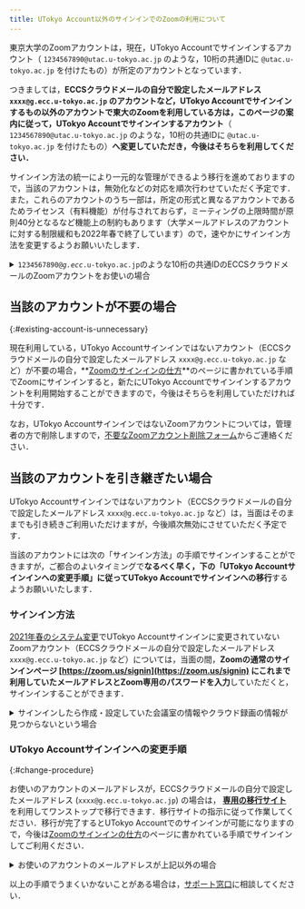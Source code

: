 ```yaml
---
title: UTokyo Account以外のサインインでのZoomの利用について
---
```


東京大学のZoomアカウントは，現在，UTokyo Accountでサインインするアカウント（ `1234567890@utac.u-tokyo.ac.jp` のような，10桁の共通IDに `@utac.u-tokyo.ac.jp` を付けたもの）が所定のアカウントとなっています．

つきましては，**ECCSクラウドメールの自分で設定したメールアドレス `xxxx@g.ecc.u-tokyo.ac.jp` のアカウントなど，UTokyo Accountでサインインするもの以外のアカウントで東大のZoomを利用している方は，このページの案内に従って，UTokyo Accountでサインインするアカウント**（ `1234567890@utac.u-tokyo.ac.jp` のような，10桁の共通IDに `@utac.u-tokyo.ac.jp` を付けたもの）**へ変更していただき，今後はそちらを利用してください．**

サインイン方法の統一により一元的な管理ができるよう移行を進めておりますので，当該のアカウントは，無効化などの対応を順次行わせていただく予定です．また，これらのアカウントのうち一部は，所定の形式と異なるアカウントであるためライセンス（有料機能）が付与されておらず，ミーティングの上限時間が原則40分となるなど機能上の制約もあります（大学メールアドレスのアカウントに対する制限緩和も2022年春で終了しています）ので，速やかにサインイン方法を変更するようお願いいたします．

<details>
<summary><code>1234567890@<em>g.ecc</em>.u-tokyo.ac.jp</code>のような10桁の共通IDのECCSクラウドメールのZoomアカウントをお使いの場合</summary>
<code>1234567890@<em>g.ecc</em>.u-tokyo.ac.jp</code>のような10桁の共通IDのECCSクラウドメールのZoomアカウントは，原則として<a href="/change2021s/">2021年春のシステム変更</a>において自動で<code>@<em>utac</em>.u-tokyo.ac.jp</code>に変更され，UTokyo Accountでサインインできるようになっていますので，このページで案内している作業を行う必要はありません．システム変更後に手動でアカウントを作成したなどの理由で，現在も<code>1234567890@<em>g.ecc</em>.u-tokyo.ac.jp</code>のような10桁の共通IDのECCSクラウドメールのZoomアカウントを利用している場合は，UTokyo Accountでサインインすることはできませんので，このページの案内に従って変更をお願いいたします．
</details>

## 当該のアカウントが不要の場合
{:#existing-account-is-unnecessary}

現在利用している，UTokyo Accountサインインではないアカウント（ECCSクラウドメールの自分で設定したメールアドレス `xxxx@g.ecc.u-tokyo.ac.jp` など）が不要の場合，**[Zoomのサインインの仕方](/zoom/signin)**のページに書かれている手順でZoomにサインインすると，新たにUTokyo Accountでサインインするアカウントを利用開始することができますので，今後はそちらを利用していただければ十分です．

なお，UTokyo AccountサインインではないZoomアカウントについては，管理者の方で削除しますので，[不要なZoomアカウント削除フォーム](https://forms.office.com/Pages/ResponsePage.aspx?id=T6978HAr10eaAgh1yvlMhHUY5ws7h1xGr9koV-KGC8RUNTBGSjJPN0ZWN0RIVFI2TVZZODZNT0xRRy4u)からご連絡ください．

## 当該のアカウントを引き継ぎたい場合

UTokyo Accountサインインではないアカウント（ECCSクラウドメールの自分で設定したメールアドレス `xxxx@g.ecc.u-tokyo.ac.jp` など）は，当面はそのままでも引き続きご利用いただけますが，今後順次無効にさせていただく予定です．

当該のアカウントには次の「サインイン方法」の手順でサインインすることができますが，ご都合のよいタイミングで**なるべく早く，下の「UTokyo Accountサインインへの変更手順」に従ってUTokyo Accountでサインインへの移行**するようお願いいたします．

### サインイン方法

[2021年春のシステム変更](/change2021s/)でUTokyo Accountサインインに変更されていないZoomアカウント（ECCSクラウドメールの自分で設定したメールアドレス `xxxx@g.ecc.u-tokyo.ac.jp` など）については，当面の間，**Zoomの通常のサインインページ [https://zoom.us/signin](https://zoom.us/signin) にこれまで利用していたメールアドレスとZoom専用のパスワードを入力**していただくと，サインインすることができます．

<details>
<summary>サインインしたら作成・設定していた会議室の情報やクラウド録画の情報が見つからないという場合</summary>
上記の方法ではなくUTokyo Accountを使う新しいサインイン方法を使ってしまうと，UTokyo Account用の別のZoomアカウントが新しく作成されてそちらにサインインしてしまうため，このような現象が発生します．一度サインアウトして，Zoomの通常のサインインページ <a href="https://zoom.us/signin">https://zoom.us/signin</a> からこれまで利用していたメールアドレスとZoom専用のパスワードでサインインしてみてください．
</details>

### UTokyo Accountサインインへの変更手順
{:#change-procedure}

お使いのアカウントのメールアドレスが，ECCSクラウドメールの自分で設定したメールアドレス (`xxxx@g.ecc.u-tokyo.ac.jp`) の場合は， **[専用の移行サイト](https://sites.google.com/g.ecc.u-tokyo.ac.jp/utelecon-zoom-checker/home)** を利用してワンストップで移行できます．移行サイトの指示に従って作業してください．移行が完了するとUTokyo Accountでのサインインが可能になりますので，今後は[Zoomのサインインの仕方](/zoom/signin)のページに書かれている手順でサインインしてご利用ください．

<details>
<summary>お使いのアカウントのメールアドレスが上記以外の場合</summary>

<p>お使いのアカウントのメールアドレスが上記以外（ECCSクラウドメールではないメールアドレスや，<code>1234567890@g.ecc.u-tokyo.ac.jp</code>のようなECCSクラウドメールの10桁の共通IDのメールアドレス）の場合は，以下の手順で手動で移行してください．</p>

<ol>
    <li>
        <a href="https://zoom.us/profile">Zoomのプロフィールページ</a> にアクセス（サインインしていない場合はサインイン）して，「サインイン用メールアドレス」の欄の右の方にある「編集」を押してください．
        <img src="image/zoom-signinaddress.png">
    </li>
    <li>
        新しいメールアドレスとして，<code>1234567890@<em>utac</em>.u-tokyo.ac.jp</code>のように，10桁の共通IDの後に<code>@<em>utac</em>.u-tokyo.ac.jp</code>を付けたものを入力してください．<img src="image/zoom_address_confirm.png">
        <details>
            <summary>ヘルプ：この手順で，メールアドレス「1234567890@utac.u-tokyo.ac.jp」は使用されています，と表示された場合</summary>
            既に<code>1234567890@<em>utac</em>.u-tokyo.ac.jp</code>というアカウントが存在しているため，先にそちらを削除する必要があります．<a href="https://forms.office.com/Pages/ResponsePage.aspx?id=T6978HAr10eaAgh1yvlMhHUY5ws7h1xGr9koV-KGC8RUOUJaRDVGUEdDVERDNVozSUw1WEJTSE9ONi4u">10桁の共通ID@utac.u-tokyo.ac.jpのアカウント削除フォーム</a>を入力・送信してください．削除が完了したらメールが届きますので，その後あらためて上の手順でメールアドレスを変更してください．
        </details>
    </li>
    <li>
        変更についてメールでの確認が行われます．変更前のメールアドレスとECCSクラウドメールの双方に順番にメールが届くので，記載に従って作業を行ってください．
        <div>※上の手順で入力した変更後のメールアドレス <code>1234567890@<em>utac</em>.u-tokyo.ac.jp</code> 宛にメールが送信される旨が表示されますが，このメールアドレス宛のメールは転送されてECCSクラウドメール <code>@<em>g.ecc</em>.u-tokyo.ac.jp</code> に届くようになっているため，ECCSクラウドメールにログインして受け取ってください．</div>
    </li>
    <li>
        <a href="https://zoom.us/profile">Zoomのプロフィールページ</a>の右上のアイコン（人のマークか，または自分のアイコンを設定していればそれ）を押して「サインアウト」を選択し，Zoomから一度サインアウトしてください．
    </li>
    <li>
        東京大学専用のZoomページ <a href="https://u-tokyo-ac-jp.zoom.us/">https://u-tokyo-ac-jp.zoom.us/</a>で「Config」ボタンを押して，UTokyo Accountでサインインしてください（<a href="/zoom/signin#browser">「Zoom サインイン方法」のページの「ブラウザからサインインする方法」</a>と同じ手順です）．
        <img src="/zoom/signin/1.png">
        <details>
            <summary>ヘルプ：この手順でサインイン直後に「メールアドレスの確認」などと表示された場合</summary>
            <img src="image/zoom_sso_update_email.png">
            アカウントを東京大学の組織契約 (UTokyo Zoom) に切り替えるためにメールによる確認が必要です．「メールアドレスの確認」ボタンを押して少し待つとECCSクラウドメールに確認メールが届くので，記載に従って作業を行ってください．
            <small style="display: block">※<code>1234567890@<em>utac</em>.u-tokyo.ac.jp</code> のメールアドレスを確認するよう表示されていますが，このメールアドレス宛のメールは転送されてECCSクラウドメール <code>@<em>g.ecc</em>.u-tokyo.ac.jp</code> に届くようになっているため，確認メールはECCSクラウドメールにログインして受け取ってください．</small>
        </details>
    </li>
    <li>
        サインイン後，右上のアイコン（人のマークか，または自分のアイコンを設定していればそれ）を押したときに，自分の共通IDとともに「ライセンスあり」と表示されれば，OKです．
        <details>
            <summary>ヘルプ：「ライセンスあり」ではなく「基本」と表示されている場合</summary>
            アカウント切り替え後にライセンスが付与されるまで約5分かかることがあるので，それまでしばらく待ってから，再読み込みしてもう一度確認してみてください．
        </details>
    </li>
</ol>
</details>

以上の手順でうまくいかないことがある場合は，[サポート窓口](/support/)に相談してください．
